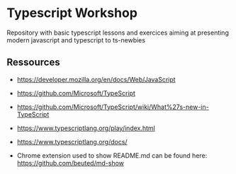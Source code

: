 # Typescript Workshop

Repository with basic typescript lessons and exercices aiming at presenting modern javascript and typescript to ts-newbies

## Ressources

* https://developer.mozilla.org/en/docs/Web/JavaScript
* https://github.com/Microsoft/TypeScript
* https://github.com/Microsoft/TypeScript/wiki/What%27s-new-in-TypeScript
* https://www.typescriptlang.org/play/index.html
* https://www.typescriptlang.org/docs/

* Chrome extension used to show README.md can be found here: https://github.com/beuted/md-show
